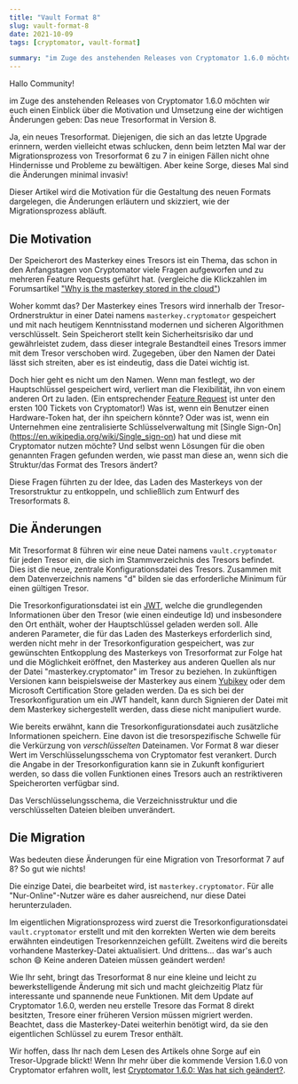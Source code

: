 ```yaml
---
title: "Vault Format 8"
slug: vault-format-8
date: 2021-10-09
tags: [cryptomator, vault-format]

summary: "im Zuge des anstehenden Releases von Cryptomator 1.6.0 möchten wir euch einen Einblick über die Motivation und Umsetzung eine der wichtigen Änderungen geben: Das neue Tresorformat in Version 8."
---
```


Hallo Community!

im Zuge des anstehenden Releases von Cryptomator 1.6.0 möchten wir euch einen Einblick über die Motivation und Umsetzung eine der wichtigen Änderungen geben: Das neue Tresorformat in Version 8.

Ja, ein neues Tresorformat.
Diejenigen, die sich an das letzte Upgrade erinnern, werden vielleicht etwas schlucken, denn beim letzten Mal war der Migrationsprozess von Tresorformat 6 zu 7 in einigen Fällen nicht ohne Hindernisse und Probleme zu bewältigen. 
Aber keine Sorge, dieses Mal sind die Änderungen minimal invasiv!

Dieser Artikel wird die Motivation für die Gestaltung des neuen Formats dargelegen, die Änderungen erläutern und skizziert, wie der Migrationsprozess abläuft. 

## Die Motivation
Der Speicherort des Masterkey eines Tresors ist ein Thema, das schon in den Anfangstagen von Cryptomator viele Fragen aufgeworfen und zu mehreren Feature Requests geführt hat. (vergleiche die Klickzahlen im Forumsartikel ["Why is the masterkey stored in the cloud"](https://community.cryptomator.org/t/why-is-the-masterkey-stored-in-the-cloud/))

Woher kommt das?
Der Masterkey eines Tresors wird innerhalb der Tresor-Ordnerstruktur in einer Datei namens `masterkey.cryptomator` gespeichert und mit nach heutigem Kenntnisstand modernen und sicheren Algorithmen verschlüsselt.
Sein Speicherort stellt kein Sicherheitsrisiko dar und gewährleistet zudem, dass dieser integrale Bestandteil eines Tresors immer mit dem Tresor verschoben wird.
Zugegeben, über den Namen der Datei lässt sich streiten, aber es ist eindeutig, dass die Datei wichtig ist.

Doch hier geht es nicht um den Namen.
Wenn man festlegt, wo der Hauptschlüssel gespeichert wird, verliert man die Flexibilität, ihn von einem anderen Ort zu laden. (Ein entsprechender [Feature Request](https://github.com/cryptomator/cryptomator/issues/96) ist unter den ersten 100 Tickets von Cryptomator!)
Was ist, wenn ein Benutzer einen Hardware-Token hat, der ihn speichern könnte?
Oder was ist, wenn ein Unternehmen eine zentralisierte Schlüsselverwaltung mit [Single Sign-On] (https://en.wikipedia.org/wiki/Single_sign-on) hat und diese mit Cryptomator nutzen möchte?
Und selbst wenn Lösungen für die oben genannten Fragen gefunden werden, wie passt man diese an, wenn sich die Struktur/das Format des Tresors ändert?

Diese Fragen führten zu der Idee, das Laden des Masterkeys von der Tresorstruktur zu entkoppeln, und schließlich zum Entwurf des Tresorformats 8.

## Die Änderungen
Mit Tresorformat 8 führen wir eine neue Datei namens `vault.cryptomator` für jeden Tresor ein, die sich im Stammverzeichnis des Tresors befindet.
Dies ist die neue, zentrale Konfigurationsdatei des Tresors.
Zusammen mit dem Datenverzeichnis namens "d" bilden sie das erforderliche Minimum für einen gültigen Tresor.

Die Tresorkonfigurationsdatei ist ein [JWT](https://en.wikipedia.org/wiki/JSON_Web_Token), welche die grundlegenden Informationen über den Tresor (wie einen eindeutige Id) und insbesondere den Ort enthält, woher der Hauptschlüssel geladen werden soll.
Alle anderen Parameter, die für das Laden des Masterkeys erforderlich sind, werden nicht mehr in der Tresorkonfiguration gespeichert, was zur gewünschten Entkopplung des Masterkeys von Tresorformat zur Folge hat und die Möglichkeit eröffnet, den Masterkey aus anderen Quellen als nur der Datei "masterkey.cryptomator" im Tresor zu beziehen.
In zukünftigen Versionen kann beispielsweise der Masterkey aus einem [Yubikey](https://www.yubico.com) oder dem Microsoft Certification Store geladen werden.
Da es sich bei der Tresorkonfiguration um ein JWT handelt, kann durch Signieren der Datei mit dem Masterkey sichergestellt werden, dass diese nicht manipuliert wurde.

Wie bereits erwähnt, kann die Tresorkonfigurationsdatei auch zusätzliche Informationen speichern.
Eine davon ist die tresorspezifische Schwelle für die Verkürzung von _verschlüsselten_ Dateinamen.
Vor Format 8 war dieser Wert im Verschlüsselungsschema von Cryptomator fest verankert.
Durch die Angabe in der Tresorkonfiguration kann sie in Zukunft konfiguriert werden, so dass die vollen Funktionen eines Tresors auch an restriktiveren Speicherorten verfügbar sind.

Das Verschlüsselungsschema, die Verzeichnisstruktur und die verschlüsselten Dateien bleiben unverändert.

## Die Migration
Was bedeuten diese Änderungen für eine Migration von Tresorformat 7 auf 8?
So gut wie nichts!

Die einzige Datei, die bearbeitet wird, ist `masterkey.cryptomator`.
Für alle "Nur-Online"-Nutzer wäre es daher ausreichend, nur diese Datei herunterzuladen.

Im eigentlichen Migrationsprozess wird zuerst die Tresorkonfigurationsdatei `vault.cryptomator` erstellt und mit den korrekten Werten wie dem bereits erwähnten eindeutigen Tresorkennzeichen gefüllt.
Zweitens wird die bereits vorhandene Masterkey-Datei aktualisiert.
Und drittens... das war's auch schon :smile: Keine anderen Dateien müssen geändert werden!

Wie Ihr seht, bringt das Tresorformat 8 nur eine kleine und leicht zu bewerkstelligende Änderung mit sich und macht gleichzeitig Platz für interessante und spannende neue Funktionen.
Mit dem Update auf Cryptomator 1.6.0, werden neu erstelle Tresore das Format 8 direkt besitzten, Tresore einer früheren Version müssen migriert werden.
Beachtet, dass die Masterkey-Datei weiterhin benötigt wird, da sie den eigentlichen Schlüssel zu eurem Tresor enthält.

Wir hoffen, dass Ihr nach dem Lesen des Artikels ohne Sorge auf ein Tresor-Upgrade blickt!
Wenn Ihr mehr über die kommende Version 1.6.0 von Cryptomator erfahren wollt, lest [Cryptomator 1.6.0: Was hat sich geändert?](https://cryptomator.org/blog/2021/10/09/1-6-0-what-you-need-to-know/).
